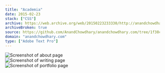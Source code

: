 ```yaml
---
title: "Academia"
date: 2015-02-23
stack: ["CSS"]
archive: https://web.archive.org/web/20150223233330/http://anandchowdhary.com/
archiveBroken: true
source: https://github.com/AnandChowdhary/anandchowdhary.com/tree/1f38c4a
domain: "anandchowdhary.com"
type: ["Adobe Text Pro"]
---
```


<div class="image shadow scrollable"><img alt="Screenshot of about page" src="/images/versions/academia/about.png"></div>
<div class="image shadow scrollable"><img alt="Screenshot of writing page" src="/images/versions/academia/writing.png"></div>
<div class="image shadow scrollable"><img alt="Screenshot of portfolio page" src="/images/versions/academia/portfolio.png"></div>
